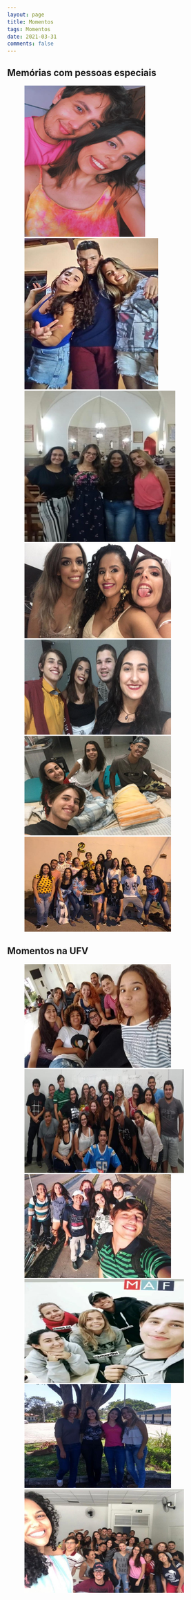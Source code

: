 ```yaml
---
layout: page
title: Momentos
tags: Momentos
date: 2021-03-31
comments: false
---
```


## Memórias com pessoas especiais 

<figure class = "half">
    <img src="1.jpeg" style = "height: 350px; width: 280px;">
    <img src="2.jpeg" style = "height: 350px; width: 310px;">
    <img src="5.jpeg" style = "height: 350px; width: 350px;">
    <img src="3.jpeg" style = "height: 220px; width: 340px;">
    <img src="4.jpeg" style = "height: 220px; width: 340px;">
    <img src="6.jpeg" style = "height: 230px; width: 340px;">
    <img src="7.jpeg" style = "height: 220px; width: 340px;">
</figure>


## Momentos na UFV

<figure class = "half">
    <img src="01.jpeg" style = "height: 240px; width: 340px;">
    <img src="02.jpeg" style = "height: 240px; width: 370px;">
    <img src="04.jpeg" style = "height: 240px; width: 340px;">
    <img src="05.jpeg" style = "height: 240px; width: 370px;">
    <img src="06.jpeg" style = "height: 240px; width: 340px;">
    <img src="07.jpeg" style = "height: 240px; width: 370px;">
</figure>
